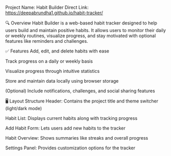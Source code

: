 Project Name: Habit Builder
Direct Link: https://deepabrundha1.github.io/habit-tracker/

🔍 Overview
Habit Builder is a web-based habit tracker designed to help users build and maintain positive habits. It allows users to monitor their daily or weekly routines, visualize progress, and stay motivated with optional features like reminders and challenges.

✅ Features
Add, edit, and delete habits with ease

Track progress on a daily or weekly basis

Visualize progress through intuitive statistics

Store and maintain data locally using browser storage

(Optional) Include notifications, challenges, and social sharing features

🖥️ Layout Structure
Header: Contains the project title and theme switcher (light/dark mode)

Habit List: Displays current habits along with tracking progress

Add Habit Form: Lets users add new habits to the tracker

Habit Overview: Shows summaries like streaks and overall progress

Settings Panel: Provides customization options for the tracker

